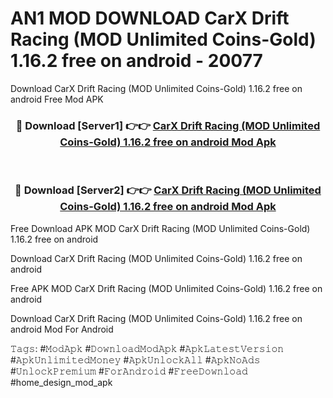 # AN1 MOD DOWNLOAD CarX Drift Racing (MOD Unlimited Coins-Gold) 1.16.2 free on android - 20077
Download CarX Drift Racing (MOD Unlimited Coins-Gold) 1.16.2 free on android Free Mod APK

<div align="center">
<h3>🔴 Download [Server1] 👉👉 <a href="https://apk-comot.site?title=CarX_Drift_Racing_(MOD_Unlimited_Coins-Gold)_1.16.2_free_on_android">CarX Drift Racing (MOD Unlimited Coins-Gold) 1.16.2 free on android Mod Apk</a></h3><br>

<h3>🔴 Download [Server2] 👉👉 <a href="https://apk-comot.site?title=CarX_Drift_Racing_(MOD_Unlimited_Coins-Gold)_1.16.2_free_on_android">CarX Drift Racing (MOD Unlimited Coins-Gold) 1.16.2 free on android Mod Apk</a></h3>
</div>


Free Download APK MOD CarX Drift Racing (MOD Unlimited Coins-Gold) 1.16.2 free on android

Download CarX Drift Racing (MOD Unlimited Coins-Gold) 1.16.2 free on android 

Free APK MOD CarX Drift Racing (MOD Unlimited Coins-Gold) 1.16.2 free on android 

Download CarX Drift Racing (MOD Unlimited Coins-Gold) 1.16.2 free on android Mod For Android

𝚃𝚊𝚐𝚜: #𝙼𝚘𝚍𝙰𝚙𝚔 #𝙳𝚘𝚠𝚗𝚕𝚘𝚊𝚍𝙼𝚘𝚍𝙰𝚙𝚔 #𝙰𝚙𝚔𝙻𝚊𝚝𝚎𝚜𝚝𝚅𝚎𝚛𝚜𝚒𝚘𝚗 #𝙰𝚙𝚔𝚄𝚗𝚕𝚒𝚖𝚒𝚝𝚎𝚍𝙼𝚘𝚗𝚎𝚢 #𝙰𝚙𝚔𝚄𝚗𝚕𝚘𝚌𝚔𝙰𝚕𝚕 #𝙰𝚙𝚔𝙽𝚘𝙰𝚍𝚜 #𝚄𝚗𝚕𝚘𝚌𝚔𝙿𝚛𝚎𝚖𝚒𝚞𝚖 #𝙵𝚘𝚛𝙰𝚗𝚍𝚛𝚘𝚒𝚍 #𝙵𝚛𝚎𝚎𝙳𝚘𝚠𝚗𝚕𝚘𝚊𝚍 #home_design_mod_apk